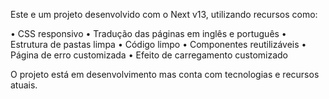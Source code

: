 Este e um projeto desenvolvido com o Next v13, utilizando recursos como:

• CSS responsivo
• Tradução das páginas em inglês e português
• Estrutura de pastas limpa
• Código limpo
• Componentes reutilizáveis
• Página de erro customizada
• Efeito de carregamento customizado

O projeto está em desenvolvimento mas conta com tecnologias e recursos atuais.
